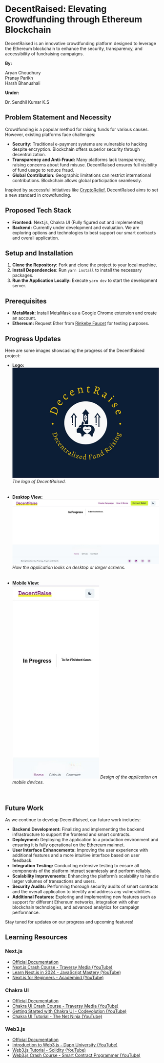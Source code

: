 # DecentRaised: Elevating Crowdfunding through Ethereum Blockchain

DecentRaised is an innovative crowdfunding platform designed to leverage the Ethereum blockchain to enhance the security, transparency, and accessibility of fundraising campaigns.

**By:**

Aryan Choudhury  
Pranay Parikh  
Harsh Bhanushali  

**Under:**

Dr. Sendhil Kumar K.S

## Problem Statement and Necessity

Crowdfunding is a popular method for raising funds for various causes. However, existing platforms face challenges:

- **Security:** Traditional e-payment systems are vulnerable to hacking despite encryption. Blockchain offers superior security through decentralization.
- **Transparency and Anti-Fraud:** Many platforms lack transparency, raising concerns about fund misuse. DecentRaised ensures full visibility of fund usage to reduce fraud.
- **Global Contribution:** Geographic limitations can restrict international contributions. Blockchain allows global participation seamlessly.

Inspired by successful initiatives like [CryptoRelief](https://www.cryptorelief.in), DecentRaised aims to set a new standard in crowdfunding.

## Proposed Tech Stack

- **Frontend:** Next.js, Chakra UI (Fully figured out and implemented)
- **Backend:** Currently under development and evaluation. We are exploring options and technologies to best support our smart contracts and overall application.

## Setup and Installation

1. **Clone the Repository:** Fork and clone the project to your local machine.
2. **Install Dependencies:** Run `yarn install` to install the necessary packages.
3. **Run the Application Locally:** Execute `yarn dev` to start the development server.

## Prerequisites

- **MetaMask:** Install MetaMask as a Google Chrome extension and create an account.
- **Ethereum:** Request Ether from [Rinkeby Faucet](https://faucet.rinkeby.io/) for testing purposes.

## Progress Updates

Here are some images showcasing the progress of the DecentRaised project:

- **Logo:**
  <br>
  ![Logo](https://github.com/Aryan-Choudhury/G2_foundationsOfBlockChain/blob/main/Images/Logo.jpeg?raw=true)
  _The logo of DecentRaised._
  <br><br><br>
- **Desktop View:**
  <br>
  ![Desktop View](https://github.com/Aryan-Choudhury/G2_foundationsOfBlockChain/blob/main/Images/WebView.jpeg?raw=true)
  _How the application looks on desktop or larger screens._
  <br><br><br>
- **Mobile View:**
  <br>
  ![Mobile View](https://github.com/Aryan-Choudhury/G2_foundationsOfBlockChain/blob/main/Images/AppView.jpeg?raw=true)
  _Design of the application on mobile devices._
  <br><br><br>

## Future Work

As we continue to develop DecentRaised, our future work includes:

- **Backend Development:** Finalizing and implementing the backend infrastructure to support the frontend and smart contracts.
- **Deployment:** Deploying the application to a production environment and ensuring it is fully operational on the Ethereum mainnet.
- **User Interface Enhancements:** Improving the user experience with additional features and a more intuitive interface based on user feedback.
- **Integration Testing:** Conducting extensive testing to ensure all components of the platform interact seamlessly and perform reliably.
- **Scalability Improvements:** Enhancing the platform’s scalability to handle larger volumes of transactions and users.
- **Security Audits:** Performing thorough security audits of smart contracts and the overall application to identify and address any vulnerabilities.
- **Additional Features:** Exploring and implementing new features such as support for different Ethereum networks, integration with other blockchain technologies, and advanced analytics for campaign performance.

Stay tuned for updates on our progress and upcoming features!

## Learning Resources

### Next.js

- [Official Documentation](https://nextjs.org/docs)
- [Next.js Crash Course - Traversy Media (YouTube)](https://www.youtube.com/watch?v=ik7Iu_yhV8s)
- [Learn Next.js in 2024 - JavaScript Mastery (YouTube)](https://www.youtube.com/watch?v=Chp95A--cQU)
- [Next.js for Beginners - Academind (YouTube)](https://www.youtube.com/watch?v=SM6I6gJtGp4)

### Chakra UI

- [Official Documentation](https://chakra-ui.com/docs/getting-started)
- [Chakra UI Crash Course - Traversy Media (YouTube)](https://www.youtube.com/watch?v=5S3b-Mk8Kfg)
- [Getting Started with Chakra UI - Codevolution (YouTube)](https://www.youtube.com/watch?v=QkfrpU68SKM)
- [Chakra UI Tutorial - The Net Ninja (YouTube)](https://www.youtube.com/watch?v=81-QJ4g5SAE)

### Web3.js

- [Official Documentation](https://web3js.readthedocs.io/en/v1.7.0/)
- [Introduction to Web3.js - Dapp University (YouTube)](https://www.youtube.com/watch?v=8nVZxHINZ_E)
- [Web3.js Tutorial - Solidity (YouTube)](https://www.youtube.com/watch?v=0MsyYMQ6NNs)
- [Web3.js Crash Course - Smart Contract Programmer (YouTube)](https://www.youtube.com/watch?v=ckK8yE5-ZP4)

